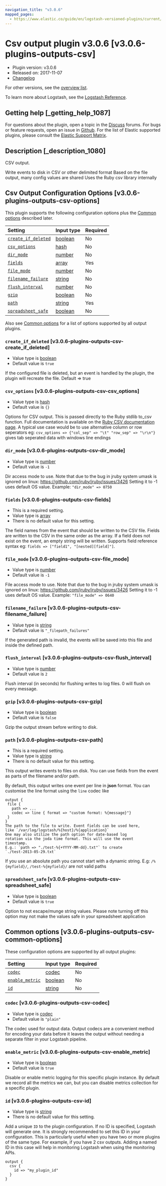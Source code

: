 ```yaml
---
navigation_title: "v3.0.6"
mapped_pages:
  - https://www.elastic.co/guide/en/logstash-versioned-plugins/current/v3.0.6-plugins-outputs-csv.html
---
```


# Csv output plugin v3.0.6 [v3.0.6-plugins-outputs-csv]

* Plugin version: v3.0.6
* Released on: 2017-11-07
* [Changelog](https://github.com/logstash-plugins/logstash-output-csv/blob/v3.0.6/CHANGELOG.md)

For other versions, see the [overview list](output-csv-index.md).

To learn more about Logstash, see the [Logstash Reference](https://www.elastic.co/guide/en/logstash/current/index.html).

## Getting help [_getting_help_1087]

For questions about the plugin, open a topic in the [Discuss](http://discuss.elastic.co) forums. For bugs or feature requests, open an issue in [Github](https://github.com/logstash-plugins/logstash-output-csv). For the list of Elastic supported plugins, please consult the [Elastic Support Matrix](https://www.elastic.co/support/matrix#matrix_logstash_plugins).

## Description [_description_1080]

CSV output.

Write events to disk in CSV or other delimited format Based on the file output, many config values are shared Uses the Ruby csv library internally

## Csv Output Configuration Options [v3.0.6-plugins-outputs-csv-options]

This plugin supports the following configuration options plus the [Common options](v3-0-6-plugins-outputs-csv.md#v3.0.6-plugins-outputs-csv-common-options) described later.

| Setting | Input type | Required |
| :- | :- | :- |
| [`create_if_deleted`](v3-0-6-plugins-outputs-csv.md#v3.0.6-plugins-outputs-csv-create_if_deleted) | [boolean](/lsr/value-types.md#boolean) | No |
| [`csv_options`](v3-0-6-plugins-outputs-csv.md#v3.0.6-plugins-outputs-csv-csv_options) | [hash](/lsr/value-types.md#hash) | No |
| [`dir_mode`](v3-0-6-plugins-outputs-csv.md#v3.0.6-plugins-outputs-csv-dir_mode) | [number](/lsr/value-types.md#number) | No |
| [`fields`](v3-0-6-plugins-outputs-csv.md#v3.0.6-plugins-outputs-csv-fields) | [array](/lsr/value-types.md#array) | Yes |
| [`file_mode`](v3-0-6-plugins-outputs-csv.md#v3.0.6-plugins-outputs-csv-file_mode) | [number](/lsr/value-types.md#number) | No |
| [`filename_failure`](v3-0-6-plugins-outputs-csv.md#v3.0.6-plugins-outputs-csv-filename_failure) | [string](/lsr/value-types.md#string) | No |
| [`flush_interval`](v3-0-6-plugins-outputs-csv.md#v3.0.6-plugins-outputs-csv-flush_interval) | [number](/lsr/value-types.md#number) | No |
| [`gzip`](v3-0-6-plugins-outputs-csv.md#v3.0.6-plugins-outputs-csv-gzip) | [boolean](/lsr/value-types.md#boolean) | No |
| [`path`](v3-0-6-plugins-outputs-csv.md#v3.0.6-plugins-outputs-csv-path) | [string](/lsr/value-types.md#string) | Yes |
| [`spreadsheet_safe`](v3-0-6-plugins-outputs-csv.md#v3.0.6-plugins-outputs-csv-spreadsheet_safe) | [boolean](/lsr/value-types.md#boolean) | No |

Also see [Common options](v3-0-6-plugins-outputs-csv.md#v3.0.6-plugins-outputs-csv-common-options) for a list of options supported by all output plugins.

### `create_if_deleted` [v3.0.6-plugins-outputs-csv-create_if_deleted]

* Value type is [boolean](/lsr/value-types.md#boolean)
* Default value is `true`

If the configured file is deleted, but an event is handled by the plugin, the plugin will recreate the file. Default ⇒ true

### `csv_options` [v3.0.6-plugins-outputs-csv-csv_options]

* Value type is [hash](/lsr/value-types.md#hash)
* Default value is `{}`

Options for CSV output. This is passed directly to the Ruby stdlib to\_csv function. Full documentation is available on the [Ruby CSV documentation page](http://ruby-doc.org/stdlib-2.0.0/libdoc/csv/rdoc/index.html). A typical use case would be to use alternative column or row seperators eg: `csv_options => {"col_sep" => "\t" "row_sep" => "\r\n"}` gives tab seperated data with windows line endings

### `dir_mode` [v3.0.6-plugins-outputs-csv-dir_mode]

* Value type is [number](/lsr/value-types.md#number)
* Default value is `-1`

Dir access mode to use. Note that due to the bug in jruby system umask is ignored on linux: <https://github.com/jruby/jruby/issues/3426> Setting it to -1 uses default OS value. Example: `"dir_mode" => 0750`

### `fields` [v3.0.6-plugins-outputs-csv-fields]

* This is a required setting.
* Value type is [array](/lsr/value-types.md#array)
* There is no default value for this setting.

The field names from the event that should be written to the CSV file. Fields are written to the CSV in the same order as the array. If a field does not exist on the event, an empty string will be written. Supports field reference syntax eg: `fields => ["field1", "[nested][field]"]`.

### `file_mode` [v3.0.6-plugins-outputs-csv-file_mode]

* Value type is [number](/lsr/value-types.md#number)
* Default value is `-1`

File access mode to use. Note that due to the bug in jruby system umask is ignored on linux: <https://github.com/jruby/jruby/issues/3426> Setting it to -1 uses default OS value. Example: `"file_mode" => 0640`

### `filename_failure` [v3.0.6-plugins-outputs-csv-filename_failure]

* Value type is [string](/lsr/value-types.md#string)
* Default value is `"_filepath_failures"`

If the generated path is invalid, the events will be saved into this file and inside the defined path.

### `flush_interval` [v3.0.6-plugins-outputs-csv-flush_interval]

* Value type is [number](/lsr/value-types.md#number)
* Default value is `2`

Flush interval (in seconds) for flushing writes to log files. 0 will flush on every message.

### `gzip` [v3.0.6-plugins-outputs-csv-gzip]

* Value type is [boolean](/lsr/value-types.md#boolean)
* Default value is `false`

Gzip the output stream before writing to disk.

### `path` [v3.0.6-plugins-outputs-csv-path]

* This is a required setting.
* Value type is [string](/lsr/value-types.md#string)
* There is no default value for this setting.

This output writes events to files on disk. You can use fields from the event as parts of the filename and/or path.

By default, this output writes one event per line in **json** format. You can customise the line format using the `line` codec like

```
output {
 file {
   path => ...
   codec => line { format => "custom format: %{message}"}
 }
}
The path to the file to write. Event fields can be used here,
like `/var/log/logstash/%{host}/%{application}`
One may also utilize the path option for date-based log
rotation via the joda time format. This will use the event
timestamp.
E.g.: `path => "./test-%{+YYYY-MM-dd}.txt"` to create
`./test-2013-05-29.txt`
```

If you use an absolute path you cannot start with a dynamic string. E.g: `/%{myfield}/`, `/test-%{myfield}/` are not valid paths

### `spreadsheet_safe` [v3.0.6-plugins-outputs-csv-spreadsheet_safe]

* Value type is [boolean](/lsr/value-types.md#boolean)
* Default value is `true`

Option to not escape/munge string values. Please note turning off this option may not make the values safe in your spreadsheet application

## Common options [v3.0.6-plugins-outputs-csv-common-options]

These configuration options are supported by all output plugins:

| Setting | Input type | Required |
| :- | :- | :- |
| [`codec`](v3-0-6-plugins-outputs-csv.md#v3.0.6-plugins-outputs-csv-codec) | [codec](/lsr/value-types.md#codec) | No |
| [`enable_metric`](v3-0-6-plugins-outputs-csv.md#v3.0.6-plugins-outputs-csv-enable_metric) | [boolean](/lsr/value-types.md#boolean) | No |
| [`id`](v3-0-6-plugins-outputs-csv.md#v3.0.6-plugins-outputs-csv-id) | [string](/lsr/value-types.md#string) | No |

### `codec` [v3.0.6-plugins-outputs-csv-codec]

* Value type is [codec](/lsr/value-types.md#codec)
* Default value is `"plain"`

The codec used for output data. Output codecs are a convenient method for encoding your data before it leaves the output without needing a separate filter in your Logstash pipeline.

### `enable_metric` [v3.0.6-plugins-outputs-csv-enable_metric]

* Value type is [boolean](/lsr/value-types.md#boolean)
* Default value is `true`

Disable or enable metric logging for this specific plugin instance. By default we record all the metrics we can, but you can disable metrics collection for a specific plugin.

### `id` [v3.0.6-plugins-outputs-csv-id]

* Value type is [string](/lsr/value-types.md#string)
* There is no default value for this setting.

Add a unique `ID` to the plugin configuration. If no ID is specified, Logstash will generate one. It is strongly recommended to set this ID in your configuration. This is particularly useful when you have two or more plugins of the same type. For example, if you have 2 csv outputs. Adding a named ID in this case will help in monitoring Logstash when using the monitoring APIs.

```
output {
  csv {
    id => "my_plugin_id"
  }
}
```
